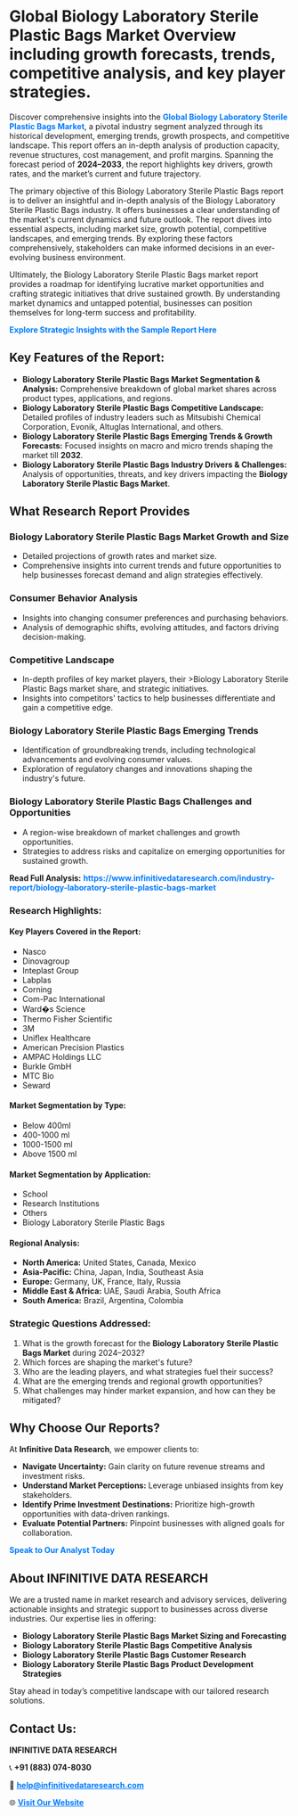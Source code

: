<h1>Global Biology Laboratory Sterile Plastic Bags Market Overview including growth forecasts, trends, competitive analysis, and key player strategies.</h1>
<p>
Discover comprehensive insights into the 
<a href="https://www.infinitivedataresearch.com/industry-report/biology-laboratory-sterile-plastic-bags-market" rel="dofollow" style="color: #007BFF; text-decoration: none;"><strong>Global Biology Laboratory Sterile Plastic Bags Market</strong></a>, a pivotal industry segment analyzed through its historical development, emerging trends, growth prospects, and competitive landscape. This report offers an in-depth analysis of production capacity, revenue structures, cost management, and profit margins. Spanning the forecast period of <strong>2024–2033</strong>, the report highlights key drivers, growth rates, and the market’s current and future trajectory.
</p>
<p>
The primary objective of this Biology Laboratory Sterile Plastic Bags report is to deliver an insightful and in-depth analysis of the Biology Laboratory Sterile Plastic Bags industry. It offers businesses a clear understanding of the market's current dynamics and future outlook. The report dives into essential aspects, including market size, growth potential, competitive landscapes, and emerging trends. By exploring these factors comprehensively, stakeholders can make informed decisions in an ever-evolving business environment.
</p>
<p>
Ultimately, the Biology Laboratory Sterile Plastic Bags market report provides a roadmap for identifying lucrative market opportunities and crafting strategic initiatives that drive sustained growth. By understanding market dynamics and untapped potential, businesses can position themselves for long-term success and profitability.
</p>
<p>
<a href="https://www.infinitivedataresearch.com/request-sample/reportId=110124" style="color: #007BFF; text-decoration: none;"><strong>Explore Strategic Insights with the Sample Report Here</strong></a>
</p>

<h2>Key Features of the Report:</h2>
<ul>
<li><strong>Biology Laboratory Sterile Plastic Bags Market Segmentation & Analysis:</strong> Comprehensive breakdown of global market shares across product types, applications, and regions.</li>
<li><strong>Biology Laboratory Sterile Plastic Bags Competitive Landscape:</strong> Detailed profiles of industry leaders such as Mitsubishi Chemical Corporation, Evonik, Altuglas International, and others.</li>
<li><strong>Biology Laboratory Sterile Plastic Bags Emerging Trends & Growth Forecasts:</strong> Focused insights on macro and micro trends shaping the market till <strong>2032</strong>.</li>
<li><strong>Biology Laboratory Sterile Plastic Bags Industry Drivers & Challenges:</strong> Analysis of opportunities, threats, and key drivers impacting the <strong>Biology Laboratory Sterile Plastic Bags Market</strong>.</li>
</ul>

<h2>What Research Report Provides</h2>
<h3>Biology Laboratory Sterile Plastic Bags Market Growth and Size</h3>
<ul>
<li>Detailed projections of growth rates and market size.</li>
<li>Comprehensive insights into current trends and future opportunities to help businesses forecast demand and align strategies effectively.</li>
</ul>

<h3>Consumer Behavior Analysis</h3>
<ul>
<li>Insights into changing consumer preferences and purchasing behaviors.</li>
<li>Analysis of demographic shifts, evolving attitudes, and factors driving decision-making.</li>
</ul>

<h3>Competitive Landscape</h3>
<ul>
<li>In-depth profiles of key market players, their >Biology Laboratory Sterile Plastic Bags market share, and strategic initiatives.</li>
<li>Insights into competitors' tactics to help businesses differentiate and gain a competitive edge.</li>
</ul>

<h3>Biology Laboratory Sterile Plastic Bags Emerging Trends</h3>
<ul>
<li>Identification of groundbreaking trends, including technological advancements and evolving consumer values.</li>
<li>Exploration of regulatory changes and innovations shaping the industry's future.</li>
</ul>

<h3>Biology Laboratory Sterile Plastic Bags Challenges and Opportunities</h3>
<ul>
<li>A region-wise breakdown of market challenges and growth opportunities.</li>
<li>Strategies to address risks and capitalize on emerging opportunities for sustained growth.</li>
</ul>
<p><strong>Read Full Analysis:</strong> <a href="https://www.infinitivedataresearch.com/industry-report/biology-laboratory-sterile-plastic-bags-market" rel="dofollow" style="color: #007BFF; text-decoration: none;"><strong>https://www.infinitivedataresearch.com/industry-report/biology-laboratory-sterile-plastic-bags-market</strong></a></p>
<h3>Research Highlights:</h3>
<h4>Key Players Covered in the Report:</h4>
<ul><li>Nasco</li><li>Dinovagroup</li><li>Inteplast Group</li><li>Labplas</li><li>Corning</li><li>Com-Pac International</li><li>Ward�s Science</li><li>Thermo Fisher Scientific</li><li>3M</li><li>Uniflex Healthcare</li><li>American Precision Plastics</li><li>AMPAC Holdings LLC</li><li>Burkle GmbH</li><li>MTC Bio</li><li>Seward</li></ul>
<h4>Market Segmentation by Type:</h4>
<ul><li>Below 400ml</li><li>400-1000 ml</li><li>1000-1500 ml</li><li>Above 1500 ml</li></ul>
<h4>Market Segmentation by Application:</h4>
<ul><li>School</li><li>Research Institutions</li><li>Others</li><li>Biology Laboratory Sterile Plastic Bags</li></ul>

<h4>Regional Analysis:</h4>
<ul>
<li><strong>North America:</strong> United States, Canada, Mexico</li>
<li><strong>Asia-Pacific:</strong> China, Japan, India, Southeast Asia</li>
<li><strong>Europe:</strong> Germany, UK, France, Italy, Russia</li>
<li><strong>Middle East & Africa:</strong> UAE, Saudi Arabia, South Africa</li>
<li><strong>South America:</strong> Brazil, Argentina, Colombia</li>
</ul>

<h3>Strategic Questions Addressed:</h3>
<ol>
<li>What is the growth forecast for the <strong>Biology Laboratory Sterile Plastic Bags Market</strong> during 2024–2032?</li>
<li>Which forces are shaping the market's future?</li>
<li>Who are the leading players, and what strategies fuel their success?</li>
<li>What are the emerging trends and regional growth opportunities?</li>
<li>What challenges may hinder market expansion, and how can they be mitigated?</li>
</ol>

<h2>Why Choose Our Reports?</h2>
<p>At <strong>Infinitive Data Research</strong>, we empower clients to:</p>
<ul>
<li><strong>Navigate Uncertainty:</strong> Gain clarity on future revenue streams and investment risks.</li>
<li><strong>Understand Market Perceptions:</strong> Leverage unbiased insights from key stakeholders.</li>
<li><strong>Identify Prime Investment Destinations:</strong> Prioritize high-growth opportunities with data-driven rankings.</li>
<li><strong>Evaluate Potential Partners:</strong> Pinpoint businesses with aligned goals for collaboration.</li>
</ul>
<p><a href="https://www.infinitivedataresearch.com/industry-report/biology-laboratory-sterile-plastic-bags-market" rel="dofollow" style="color: #007BFF; text-decoration: none;"><strong>Speak to Our Analyst Today</strong></a></p>

<h2>About INFINITIVE DATA RESEARCH</h2>
<p>We are a trusted name in market research and advisory services, delivering actionable insights and strategic support to businesses across diverse industries. Our expertise lies in offering:</p>
<ul>
<li><strong>Biology Laboratory Sterile Plastic Bags Market Sizing and Forecasting</strong></li>
<li><strong>Biology Laboratory Sterile Plastic Bags Competitive Analysis</strong></li>
<li><strong>Biology Laboratory Sterile Plastic Bags Customer Research</strong></li>
<li><strong>Biology Laboratory Sterile Plastic Bags Product Development Strategies</strong></li>
</ul>
<p>Stay ahead in today’s competitive landscape with our tailored research solutions.</p>

<h2>Contact Us:</h2>
<p><strong>INFINITIVE DATA RESEARCH</strong></p>
<p>📞 <strong>+91 (883) 074-8030</strong></p>
<p>📧 <strong><a href="mailto:help@infinitivedataresearch.com" style="color: #007BFF;">help@infinitivedataresearch.com</a></strong></p>
<p>🌐 <strong><a href="https://www.infinitivedataresearch.com" rel="dofollow" style="color: #007BFF;">Visit Our Website</a></strong></p>